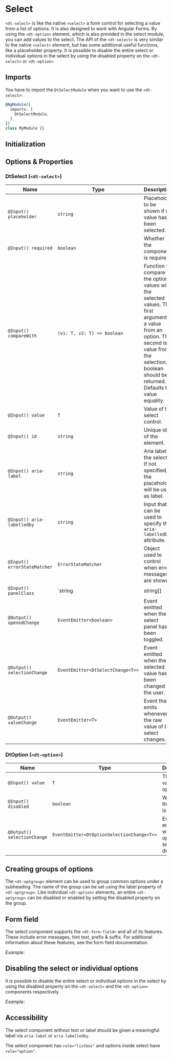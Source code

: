 # Select

<docs-source-example example="DefaultSelectExampleComponent"></docs-source-example>

`<dt-select>` is like the native `<select>` a form control for selecting a value from a list of options. It is also designed to work with Angular Forms. By using the `<dt-option>` element, which is also provided in the select module, you can add values to the select. The API of the `<dt-select>` is very similar to the native `<select>` element, but has some additional useful functions, like a placeholder property. It is possible to disable the entire select or individual options in the select by using the disabled property on the `<dt-select>` or `<dt-option>`

## Imports

You have to import the `DtSelectModule` when you want to use the `<dt-select>`:

```typescript
@NgModule({
  imports: [
    DtSelectModule,
  ],
})
class MyModule {}
```

## Initialization


## Options & Properties

### DtSelect (`<dt-select>`)
| Name | Type | Description |
| --- | --- | --- |
| `@Input() placeholder` | `string` | Placeholder to be shown if no value has been selected. |
| `@Input() required` | `boolean` | Whether the component is required. |
| `@Input() compareWith` | `(v1: T, v2: T) => boolean` | Function to compare the option values with the selected values. The first argument is a value from an option. The second is a value from the selection. A boolean should be returned. Defaults to value equality. |
| `@Input() value` | `T` | Value of the select control. |
| `@Input() id` | `string` | Unique id of the element. |
| `@Input() aria-label` | `string` | Aria label of the select. If not specified, the placeholder will be used as label. |
| `@Input() aria-labelledby` | `string` | Input that can be used to specify the `aria-labelledby` attribute. |
| `@Input() errorStateMatcher` | `ErrorStateMatcher` | Object used to control when error messages are shown. |
| `@Input() panelClass` | `string | string[] | Set<string> | { [key: string]: any }` | Classes to be passed to the select panel. Supports the same syntax as `ngClass`. |
| `@Output() openedChange` | `EventEmitter<boolean>` | Event emitted when the select panel has been toggled. |
| `@Output() selectionChange` | `EventEmitter<DtSelectChange<T>>` | Event emitted when the selected value has been changed by the user. |
| `@Output() valueChange` | `EventEmitter<T>` | Event that emits whenever the raw value of the select changes. |

### DtOption (`<dt-option>`)
| Name | Type | Description |
| --- | --- | --- |
| `@Input() value` | `T` | The form value of the option. |
| `@Input() disabled` | `boolean` | Whether the option is disabled. |
| `@Output() selectionChange` | `EventEmitter<DtOptionSelectionChange<T>>` | Event emitted when the option is selected or deselected. |

## Creating groups of options
The `<dt-optgroup>` element can be used to group common options under a subheading. The name of the group can be set using the label property of `<dt-optgroup>`. Like individual `<dt-option>` elements, an entire `<dt-optgroup>` can be disabled or enabled by setting the disabled property on the group.

## Form field
The select component supports the `<dt-form-field>` and all of its features. These include error messages, hint text, prefix & suffix. For additional information about these features, see the form field documentation.

*Example:*
<docs-source-example example="GroupsSelectExampleComponent"></docs-source-example>

## Disabling the select or individual options
It is possible to disable the entire select or individual options in the select by using the disabled property on the `<dt-select>` and the `<dt-option>` components respectively.

*Example:*
<docs-source-example example="DisabledSelectExampleComponent"></docs-source-example>

## Accessibility
The select component without text or label should be given a meaningful label via `aria-label` or `aria-labelledby`.

The select component has `role="listbox"` and options inside select have `role="option"`.

<docs-source-example example="FormsSelectExampleComponent"></docs-source-example>
